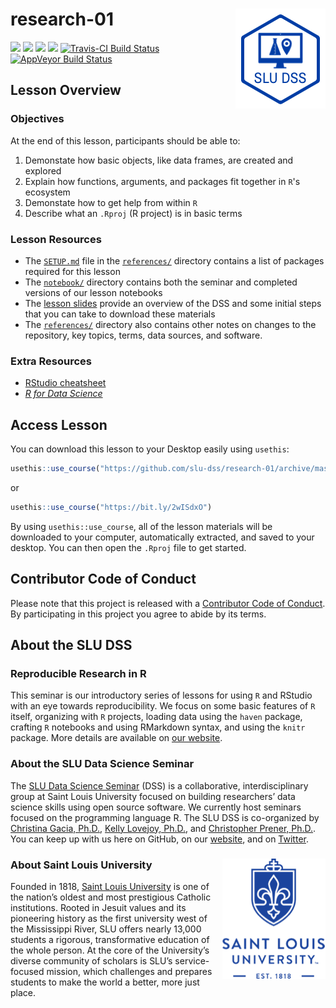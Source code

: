 # research-01 <img src="/img/logo.png" align="right" />
[![](https://img.shields.io/badge/seminar-reproducible%20research%20in%20r-brightgreen.svg)](https://github.com/slu-dss/research-01/)
[![](https://img.shields.io/badge/lesson%20status-under%20development-red.svg)](https://github.com/slu-dss/research-01/)
[![](https://img.shields.io/github/release/slu-dss/research-01.svg?label=version)](https://github.com/slu-dss/research-01/releases)
[![](https://img.shields.io/badge/lesson%20status-stable-brightgreen.svg)](https://github.com/slu-dss/research-01/commits/master)
[![Travis-CI Build Status](https://travis-ci.org/slu-dss/research-01.svg?branch=master)](https://travis-ci.org/slu-dss/research-01)
[![AppVeyor Build Status](https://ci.appveyor.com/api/projects/status/github/slu-dss/research-01?branch=master&svg=true)](https://ci.appveyor.com/project/chris-prener/research-01)

## Lesson Overview

### Objectives
At the end of this lesson, participants should be able to:

1. Demonstate how basic objects, like data frames, are created and explored
2. Explain how functions, arguments, and packages fit together in `R`'s ecosystem
3. Demonstate how to get help from within `R`
4. Describe what an `.Rproj` (R project) is in basic terms

### Lesson Resources
* The [`SETUP.md`](/references/SETUP.md) file in the [`references/`](/references) directory contains a list of packages required for this lesson
* The [`notebook/`](/notebook) directory contains both the seminar and completed versions of our lesson notebooks
* The [lesson slides](https://slu-dss.github.io/research-01/) provide an overview of the DSS and some initial steps that you can take to download these materials
* The [`references/`](/references) directory also contains other notes on changes to the repository, key topics, terms, data sources, and software.

### Extra Resources
* [RStudio cheatsheet](https://www.rstudio.com/resources/cheatsheets/#ide)
* [*R for Data Science*](http://r4ds.had.co.nz)

## Access Lesson
You can download this lesson to your Desktop easily using `usethis`:

```r
usethis::use_course("https://github.com/slu-dss/research-01/archive/master.zip")
```

or 

```r
usethis::use_course("https://bit.ly/2wISdxO")
```

By using `usethis::use_course`, all of the lesson materials will be downloaded to your computer, automatically extracted, and saved to your desktop. You can then open the `.Rproj` file to get started.

## Contributor Code of Conduct
Please note that this project is released with a [Contributor Code of Conduct](.github/CODE_OF_CONDUCT.md). By participating in this project you agree to abide by its terms.

## About the SLU DSS
### Reproducible Research in R
This seminar is our introductory series of lessons for using `R` and RStudio with an eye towards reproducibility. We focus on some basic features of `R` itself, organizing with `R` projects, loading data using the `haven` package, crafting `R` notebooks and using RMarkdown syntax, and using the `knitr` package. More details are available on [our website](https://slu-dss.github.io/news/dss06/).

### About the SLU Data Science Seminar
The [SLU Data Science Seminar](https://slu-dss.githb.io) (DSS) is a collaborative, interdisciplinary group at Saint Louis University focused on building researchers’ data science skills using open source software. We currently host seminars focused on the programming language R. The SLU DSS is co-organized by [Christina Gacia, Ph.D.](mailto:christina.garcia@slu.edu), [Kelly Lovejoy, Ph.D.](mailto:kelly.lovejoy@slu.edu), and [Christopher Prener, Ph.D.](mailto:chris.prener@slu.edu}). You can keep up with us here on GitHub, on our [website](https://slu-dss.githb.io), and on [Twitter](https://twitter.com/SLUDSS).

### About Saint Louis University <img src="/img/sluLogo.png" align="right" />
Founded in 1818, [Saint Louis University](http://www.slu.edu) is one of the nation’s oldest and most prestigious Catholic institutions. Rooted in Jesuit values and its pioneering history as the first university west of the Mississippi River, SLU offers nearly 13,000 students a rigorous, transformative education of the whole person. At the core of the University’s diverse community of scholars is SLU’s service-focused mission, which challenges and prepares students to make the world a better, more just place.
